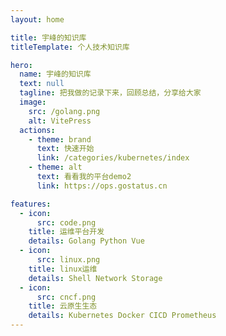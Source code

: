 ```yaml
---
layout: home

title: 宇峰的知识库
titleTemplate: 个人技术知识库

hero:
  name: 宇峰的知识库
  text: null
  tagline: 把我做的记录下来，回顾总结，分享给大家
  image:
    src: /golang.png
    alt: VitePress
  actions:
    - theme: brand
      text: 快速开始
      link: /categories/kubernetes/index
    - theme: alt
      text: 看看我的平台demo2
      link: https://ops.gostatus.cn

features:
  - icon:
      src: code.png
    title: 运维平台开发
    details: Golang Python Vue
  - icon:
      src: linux.png
    title: linux运维
    details: Shell Network Storage
  - icon:
      src: cncf.png
    title: 云原生生态
    details: Kubernetes Docker CICD Prometheus
---
```

